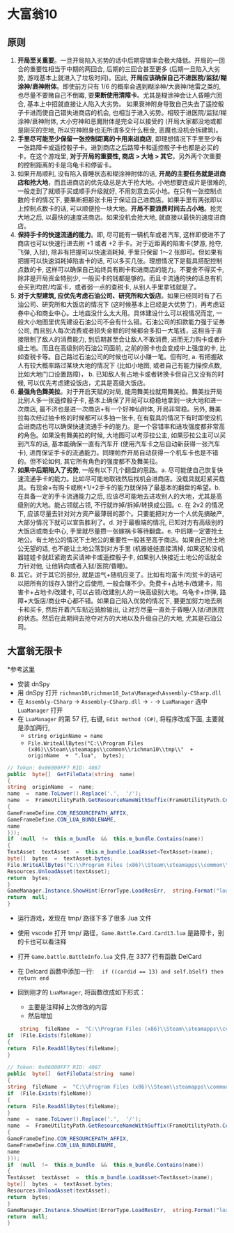 # 大富翁10

## 原则

1. **开局至关重要**。一旦开局陷入劣势的话中后期容错率会极大降低。开局的一回合的重要性相当于中期的两回合, 后期的三回合甚至更多 (后期一旦陷入大劣势, 游戏基本上就进入了垃圾时间)。因此, **开局应该确保自己不进医院/监狱/糊涂神/衰神附体**。即使前方只有 1/6 的概率会遇到糊涂神/大衰神/地雷之类的, 也尽量不要赌自己不倒霉, 要**果断使用清障卡**。尤其是糊涂神会让人昏睡六回合, 基本上中招就直接让人陷入大劣势。 如果衰神附身导致自己失去了遥控骰子卡进而使自己错失进商店的机会, 也相当于进入劣势。相较于进医院/监狱/糊涂神/衰神附体, 大小穷神和恶魔附体是完全可以接受的 (开局大家都没地或都是刚买的空地, 所以穷神附身也无所谓多交什么租金, 恶魔也没机会拆建筑)。
2. **手里尽可能至少保留一张控制距离的卡用来进商店**, 即理想情况下手里至少有一张路障卡或遥控骰子卡。进到商店之后路障卡和遥控骰子卡也都是必买的卡。在这个游戏里, **对于开局的重要性, 商店 > 大地 > 其它**。另外两个次重要的控制距离的卡是乌龟卡和停留卡。
3. 如果开局顺利, 没有陷入昏睡状态和糊涂神附体的话, **开局的主要任务就是进商店和抢大地**，而且进商店的优先级总是大于抢大地。小地想要连成片是很难的, 一般走到了就顺手买或顺手升级就好, 不用刻意去买小地。在只有一张控制点数的卡的情况下, 要果断把那张卡用于保证自己进商店。如果手里有两张即以上控制点数卡的话, 可以顺便抢一块大地。**开局不要浪费时间去占小地**。抢完大地之后, 以最快的速度进商店。如果没机会抢大地, 就直接以最快的速度进商店。
4. **保持手卡的快速流通的能力**。即, 尽可能有一辆机车或者汽车, 这样即使进不了商店也可以快速行进去刷 +1 或者 +2 手卡。对于近距离的陷害卡(梦游, 抢夺, 飞弹, 入狱), 除非有把握可以快速消耗掉, 手里只保留 1～2 张即可。但如果有把握可以快速消耗掉陷害卡的话, 可以多买几张。理想情况下是载具搭配控制点数的卡, 这样可以确保自己始终具有刷卡和进商店的能力。不要舍不得买卡, 除非是开局资金特别少, 一般买卡的钱都是够的。而且卡流通的快的话总有机会买到均贫/均富卡，或者弱一点的查税卡, 从别人手里拿钱就是了。
5. **对于大型建筑, 应优先考虑石油公司、研究所和大饭店**。如果已经同时有了石油公司、研究所和大饭店的情况下 (这时候基本上已经是大优势了)，再考虑证券中心和商业中心。土地庙没什么太大用。具体建设什么可以视情况而定, 一般大小地图里优先建设石油公司不会有什么错。石油公司的扣款能力强于证券公司, 而且别人每次消费或者损失金额的时候都会多扣一大笔钱，这相当于直接限制了敌人的消费能力, 到后期甚至会让敌人不敢消费, 进而无力购卡或者升级土地。而且在高级别的石油公司面前, 之前的弱卡也会变成中上强度的卡, 比如查税卡等。自己路过石油公司的时候也可以小赚一笔。但有时, a. 有把握敌人有较大概率路过某块大地的情况下 (比如小地图, 或者自己有能力操控点数, 比如大地门口设置路障)， b. 已知敌人有占地卡或者转换卡但自己又没有的时候, 可以优先考虑建设饭店，尤其是高级大饭店。
6. **最强角色舞美拉**。对于开启天赋的对局, 能用舞美拉就用舞美拉。舞美拉开局比别人多一张遥控骰子卡, 基本上确保了开局可以稳稳地拿到一块大地和进一次商店, 最不济也是进一次商店+有一个好神仙附体, 开局非常稳。另外, 舞美拉每次经过抽卡格的时候都可以多抽一张卡, 在有载具的情况下有时即使没机会进商店也可以确保快速流通手卡的能力。是一个容错率和进攻强度都非常高的角色。如果没有舞美拉的时候, 大地图可以考莎拉公主, 如果莎拉公主可以买到汽车的话, 基本能确保一直有汽车开 (使用汽车卡之后自动新获得一张汽车卡), 进而保证手卡的流通能力。同理帕乔开局自动获得一个机车卡也是不错的。但不论如何, 其它所有角色的强度都不及舞美拉。
7. **如果中后期陷入了劣势**, 一般有以下几个翻盘的思路。a. 尽可能使自己恢复快速流通手卡的能力。比如尽可能地取钱然后找机会进商店。没载具就赶紧买载具。有现金+有购卡或刷+1/+2手卡的能力就保持了最基本的翻盘的希望。b. 在具备一定的手卡流通能力之后, 应该尽可能地去进攻别人的大地，尤其是高级别的大地。能占领就占领, 不行就炸掉/拆掉/转换成公园。c. 在 2v2 的情况下, 应该尽量去针对对方资产最薄弱的那个。只要能把对方一个人优先搞破产, 大部分情况下就可以宣告胜利了。d. 对于最极端的情况, 已知对方有高级别的大饭店或商业中心, 手里就尽量攒一张嫁祸卡等待翻盘。e. 中后期一定要抢土地公。有土地公的情况下土地公的重要性一般甚至高于商店。如果自己抢土地公无望的话, 也不能让土地公落到对方手里 (机器娃娃直接清掉, 如果这轮没机器娃娃卡就赶紧跑去买请神卡或遥控骰子卡, 如果别人快接近土地公的话就全力针对他, 让他转向或者入狱/医院/昏睡)。
8. 其它。对于其它的部分, 就是运气+随机应变了。比如有均富卡/均贫卡的话可以把所有的钱存入银行之后使用, 一般会赚不少。免费卡+占地卡/改建卡，陷害卡+占地卡/改建卡, 可以占领/改建别人的一块高级别大地。乌龟卡+炸弹, 路障+大饭店/商业中心都不错。如果自己陷入优势的情况下, 要更加努力地去刷卡和买卡, 然后开着汽车贴近骑脸输出, 让对方尽量一直处于昏睡/入狱/进医院的状态。然后在此期间去抢夺对方的大地以及升级自己的大地, 尤其是石油公司。

## 大富翁无限卡

*参考[这里](https://www.bilibili.com/video/BV1ST4y1e7nU/?spm_id_from=333.1007.top_right_bar_window_custom_collection.content.click)

* 安装 dnSpy
* 用 dnSpy 打开  `richman10\richman10_Data\Managed\Assembly-CSharp.dll`
* 在 `Assembly-CSharp` -> `Assembly-CSharp.dll` -> `-` -> `LuaManager` 选中 `LuaManager` 打开
* 在  `LuaManager` 的第 57 行, 右键,  `Edit method (C#)`, 将程序改成下面, 主要就是添加两行,
	* `string originName = name`
	* `File.WriteAllBytes("C:\\Program Files (x86)\\Steam\\steamapps\\common\\richman10\\tmp\\"  + originName  +  ".lua",  bytes); `

```c#
// Token: 0x06000FF7 RID: 4087  
public  byte[]  GetFileData(string  name)  
{  
string  originName  =  name;  
name  =  name.ToLower().Replace('.',  '/');  
name  =  FrameUtilityPath.GetResourceNameWithSuffix(FrameUtilityPath.CombinePath(new  string[]  
{  
GameFrameDefine.CON_RESOURCEPATH_AFFIX,  
GameFrameDefine.CON_LUA_BUNDLENAME,  
name  
}));  
if  (null  !=  this.m_bundle  &&  this.m_bundle.Contains(name))  
{  
TextAsset  textAsset  =  this.m_bundle.LoadAsset<TextAsset>(name);  
byte[]  bytes  =  textAsset.bytes;  
File.WriteAllBytes("C:\\Program Files (x86)\\Steam\\steamapps\\common\\richman10\\tmp\\"  +  originName  +  ".lua",  bytes);  
Resources.UnloadAsset(textAsset);  
return  bytes;  
}  
GameManager.Instance.ShowHint(ErrorType.LoadResErr,  string.Format("load logic error:{0}",  name),  true,  false);  
return  null;  
}
```

* 运行游戏，发现在 tmp/ 路径下多了很多 .lua 文件
* 使用 vscode 打开 tmp/ 路径，`Game.Battle.Card.Card13.lua` 是路障卡，别的卡也可以看注释
* 打开 `Game.battle.BattleInfo.lua` 文件,在 3377 行有函数 DelCard
* 在 Delcard 函数中添加一行: `	if ((cardid == 13) and self.bSelf) then return end`


* 回到刚才的 `LuaManager`, 将函数改成如下形式：
	* 主要是注释掉上次修改的内容
	* 然后增加
	
```c#
	string  fileName  =  "C:\\Program Files (x86)\\Steam\\steamapps\\common\\richman10\\tmp\\"  +  name  +  ".lua";  
if  (File.Exists(fileName))  
{  
return  File.ReadAllBytes(fileName);  
}

```

```c#
// Token: 0x06000FF7 RID: 4087  
public  byte[]  GetFileData(string  name)  
{  
string  fileName  =  "C:\\Program Files (x86)\\Steam\\steamapps\\common\\richman10\\tmp\\"  +  name  +  ".lua";  
if  (File.Exists(fileName))  
{  
return  File.ReadAllBytes(fileName);  
}  
name  =  name.ToLower().Replace('.',  '/');  
name  =  FrameUtilityPath.GetResourceNameWithSuffix(FrameUtilityPath.CombinePath(new  string[]  
{  
GameFrameDefine.CON_RESOURCEPATH_AFFIX,  
GameFrameDefine.CON_LUA_BUNDLENAME,  
name  
}));  
if  (null  !=  this.m_bundle  &&  this.m_bundle.Contains(name))  
{  
TextAsset  textAsset  =  this.m_bundle.LoadAsset<TextAsset>(name);  
byte[]  bytes  =  textAsset.bytes;  
Resources.UnloadAsset(textAsset);  
return  bytes;  
}  
GameManager.Instance.ShowHint(ErrorType.LoadResErr,  string.Format("load logic error:{0}",  name),  true,  false);  
return  null;  
}
```
<!--stackedit_data:
eyJoaXN0b3J5IjpbLTUxMzUyNDI0NF19
-->